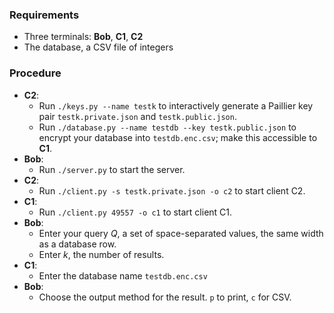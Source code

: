 
### Requirements
 * Three terminals: **Bob**, **C1**, **C2**
 * The database, a CSV file of integers

### Procedure
 * **C2**:
    * Run `./keys.py --name testk` to interactively generate a Paillier key pair
      `testk.private.json` and `testk.public.json`.
    * Run `./database.py --name testdb --key testk.public.json` to encrypt your
      database into `testdb.enc.csv`; make this accessible to **C1**.
 * **Bob**:
    * Run `./server.py` to start the server.
 * **C2**:
    * Run `./client.py -s testk.private.json -o c2` to start client C2.
 * **C1**:
    * Run `./client.py 49557 -o c1` to start client C1.
 * **Bob**:
    * Enter your query _Q_, a set of space-separated values, the same width as
      a database row.
    * Enter _k_, the number of results.
 * **C1**:
    * Enter the database name `testdb.enc.csv`
 * **Bob**:
    * Choose the output method for the result. `p` to print, `c` for CSV.
